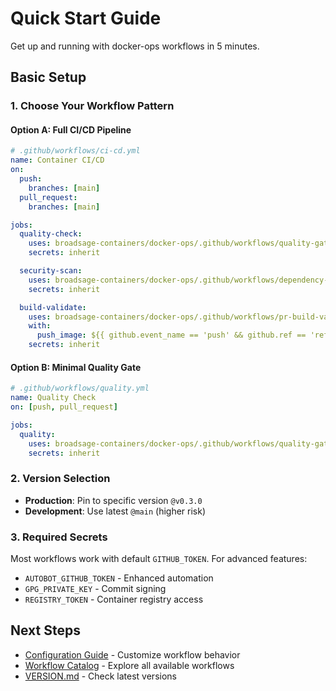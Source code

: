 # Quick Start Guide

Get up and running with docker-ops workflows in 5 minutes.

## Basic Setup

### 1. Choose Your Workflow Pattern

#### Option A: Full CI/CD Pipeline

```yaml
# .github/workflows/ci-cd.yml
name: Container CI/CD
on:
  push:
    branches: [main]
  pull_request:
    branches: [main]

jobs:
  quality-check:
    uses: broadsage-containers/docker-ops/.github/workflows/quality-gate.yml@v0.3.0
    secrets: inherit

  security-scan:
    uses: broadsage-containers/docker-ops/.github/workflows/dependency-review.yml@v0.3.0
    secrets: inherit

  build-validate:
    uses: broadsage-containers/docker-ops/.github/workflows/pr-build-validate.yml@v0.3.0
    with:
      push_image: ${{ github.event_name == 'push' && github.ref == 'refs/heads/main' }}
    secrets: inherit
```

#### Option B: Minimal Quality Gate

```yaml
# .github/workflows/quality.yml
name: Quality Check
on: [push, pull_request]

jobs:
  quality:
    uses: broadsage-containers/docker-ops/.github/workflows/quality-gate.yml@v0.3.0
    secrets: inherit
```

### 2. Version Selection

- **Production**: Pin to specific version `@v0.3.0`
- **Development**: Use latest `@main` (higher risk)

### 3. Required Secrets

Most workflows work with default `GITHUB_TOKEN`. For advanced features:

- `AUTOBOT_GITHUB_TOKEN` - Enhanced automation
- `GPG_PRIVATE_KEY` - Commit signing
- `REGISTRY_TOKEN` - Container registry access

## Next Steps

- [Configuration Guide](configuration.md) - Customize workflow behavior
- [Workflow Catalog](catalog.md) - Explore all available workflows
- [VERSION.md](../../VERSION.md) - Check latest versions
